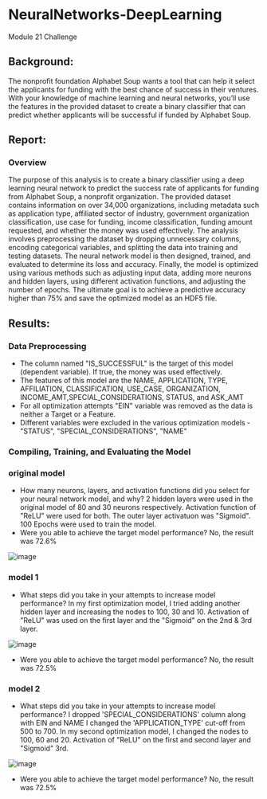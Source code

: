 # NeuralNetworks-DeepLearning
Module 21 Challenge

## Background:

The nonprofit foundation Alphabet Soup wants a tool that can help it select the applicants for funding with the best chance of success in their ventures. With your knowledge of machine learning and neural networks, you’ll use the features in the provided dataset to create a binary classifier that can predict whether applicants will be successful if funded by Alphabet Soup.

## Report:

### Overview
The purpose of this analysis is to create a binary classifier using a deep learning neural network to predict the success rate of applicants for funding from Alphabet Soup, a nonprofit organization. The provided dataset contains information on over 34,000 organizations, including metadata such as application type, affiliated sector of industry, government organization classification, use case for funding, income classification, funding amount requested, and whether the money was used effectively. The analysis involves preprocessing the dataset by dropping unnecessary columns, encoding categorical variables, and splitting the data into training and testing datasets. The neural network model is then designed, trained, and evaluated to determine its loss and accuracy. Finally, the model is optimized using various methods such as adjusting input data, adding more neurons and hidden layers, using different activation functions, and adjusting the number of epochs. The ultimate goal is to achieve a predictive accuracy higher than 75% and save the optimized model as an HDF5 file.

## Results:

### Data Preprocessing

* The column named "IS_SUCCESSFUL" is the target of this model (dependent variable).  If true, the money was used effectively.
* The features of this model are the NAME, APPLICATION, TYPE, AFFILIATION, CLASSIFICATION, USE_CASE, ORGANIZATION, INCOME_AMT,SPECIAL_CONSIDERATIONS, STATUS, and ASK_AMT 
* For all optimization attempts "EIN" variable was removed as the data is neither a Target or a Feature.
* Different variables were excluded in the various optimization models - "STATUS", "SPECIAL_CONSIDERATIONS", "NAME"

### Compiling, Training, and Evaluating the Model  
### original model
*	How many neurons, layers, and activation functions did you select for your neural network model, and why?
2 hidden layers were used in the original model of 80 and 30 neurons respectively.  Activation function of "ReLU" were used for both.  The outer layer activatuon was "Sigmoid".  100 Epochs were used to train the model. 
*	Were you able to achieve the target model performance?
No, the result was 72.6%

![image](https://github.com/CRGMBC/NeuralNetworks-DeepLearning/assets/134125287/03385ac0-0e7e-45bc-83d3-5d8ee79453ce)

### model 1
*	What steps did you take in your attempts to increase model performance?
In my first optimization model, I tried adding another hidden layer and increasing the nodes to 100, 30 and 10.  Activation of "ReLU" was used on the first layer and the "Sigmoid" on the 2nd & 3rd layer.

![image](https://github.com/CRGMBC/NeuralNetworks-DeepLearning/assets/134125287/34d2559b-e7ae-46ab-8228-102477b4b6a0)

* Were you able to achieve the target model performance?
No, the result was 72.5%


### model 2
*	What steps did you take in your attempts to increase model performance?
I dropped 'SPECIAL_CONSIDERATIONS' column along with EIN and NAME
I changed the 'APPLICATION_TYPE' cut-off from 500 to 700.
In my second optimization model, I changed the nodes to 100, 60 and 20.  Activation of "ReLU" on the first and second layer and "Sigmoid" 3rd.

![image](https://github.com/CRGMBC/NeuralNetworks-DeepLearning/assets/134125287/d0d8078a-c4f8-4f33-8ad8-c9bf951e475b)

* Were you able to achieve the target model performance?
No, the result was 72.5%

